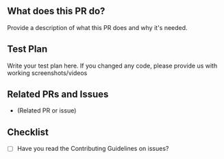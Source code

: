 ## What does this PR do?

Provide a description of what this PR does and why it's needed.

## Test Plan

Write your test plan here. If you changed any code, please provide us with working screenshots/videos

## Related PRs and Issues

- (Related PR or issue)

## Checklist

- [ ] Have you read the Contributing Guidelines on issues?